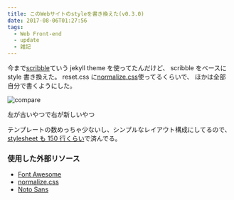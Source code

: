 ```yaml
---
title: このWebサイトのstyleを書き換えた(v0.3.0)
date: 2017-08-06T01:27:56
tags:
  - Web Front-end
  - update
  - 雑記
---
```


今まで[scribble](https://github.com/muan/scribble)ていう jekyll theme を使ってたんだけど、
scribble をベースに style 書き換えた。
reset.css に[normalize.css](https://necolas.github.io/normalize.css/)使ってるくらいで、
ほかは全部自分で書くようにした。

![compare]({{site.url}}/images/2017-08-06-newversionsite/compare.jpg)

左が古いやつで右が新しいやつ

テンプレートの数めっちゃ少ないし、シンプルなレイアウト構成にしてるので、[stylesheet も 150 行くらい](https://github.com/Allajah/allajah.github.io/blob/master/_sass/_style.scss)で済んでる。

### 使用した外部リソース

- [Font Awesome](http://fontawesome.io/)
- [normalize.css](https://necolas.github.io/normalize.css/)
- [Noto Sans](https://www.google.com/get/noto/)
